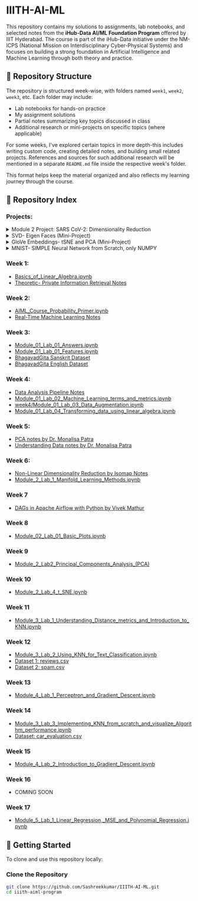 # IIITH-AI-ML

This repository contains my solutions to assignments, lab notebooks, and selected notes from the **iHub-Data AI/ML Foundation Program** offered by IIIT Hyderabad. The course is part of the iHub-Data initiative under the NM-ICPS (National Mission on Interdisciplinary Cyber-Physical Systems) and focuses on building a strong foundation in Artificial Intelligence and Machine Learning through both theory and practice.

## 📁 Repository Structure

The repository is structured week-wise, with folders named `week1`, `week2`, `week3`, etc. Each folder may include:
- Lab notebooks for hands-on practice
- My assignment solutions
- Partial notes summarizing key topics discussed in class
- Additional research or mini-projects on specific topics (where applicable)

For some weeks, I've explored certain topics in more depth-this includes writing custom code, creating detailed notes, and building small related projects. References and sources for such additional research will be mentioned in a separate `README.md` file inside the respective week's folder.

This format helps keep the material organized and also reflects my learning journey through the course.

## 🧾 Repository Index

### Projects:

<details> 
<summary> Module 2 Project: SARS CoV-2: Dimensionality Reduction </summary>

- [AIML_Project_Module_2.ipynb](Project-1-SARS-CoV2-tSNE-and-PCA\AIML_Project_Module_2.ipynb)
- [Dataseta](Project-1-SARS-CoV2-tSNE-and-PCA\INDIA_685.csv)
- [Datasetb](Project-1-SARS-CoV2-tSNE-and-PCA\sequences.fasta)

</details>

<details>
  <summary>SVD- Eigen Faces (Mini-Project)</summary>

  - [SVD.md](week5/SVD/svd.md)
  - [SVD.ipynb](week5/SVD/SVD.ipynb)
  - [Image for SVD](week5/SVD/me.jpg)
  - [Eigen Faces DataSet](week5/SVD/allFaces.mat)
  - [eigenfaces.ipynb](week5/SVD/eigenfaces.ipynb)

</details>

<details>
  <summary>GloVe Embeddings- tSNE and PCA (Mini-Project)</summary>

  - [GloVe_Embeddings.md](week6/tSNE%20and%20PCA/GloVe_Embeddings.md)
  - [glove-embeddings.ipynb](week6/tSNE%20and%20PCA/glove-embeddings.ipynb)

</details>

<details>
  <summary>MNIST- SIMPLE Neural Network from Scratch, only NUMPY</summary>

  - [simple_mnist_nn_from_scratch_numpy.py](week15/Simple%20Neural%20Network/simple_mnist_nn_from_scratch_numpy.py)
  - [simple_nn.md](week15/Simple%20Neural%20Network/simple_nn.md)

</details>

### Week 1:
- [Basics_of_Linear_Algebra.ipynb](week1/Basics_of_Linear_Algebra.ipynb)
- [Theoretic- Private Information Retrieval Notes](https://github.com/Sashreekkumar/IIITH-AI-ML/blob/main/week1/Theoretic-%20Privacy%20Information%20Retrieval.pdf)

### Week 2:
- [AIML_Course_Probability_Primer.ipynb](week2/AIML_Course_Probability_Primer.ipynb)
- [Real-Time Machine Learning Notes](https://github.com/Sashreekkumar/IIITH-AI-ML/blob/main/week2/Real-Time%20Machine%20Learning.pdf)

### Week 3:
- [Module_01_Lab_01_Answers.ipynb](week3/Module_01_Lab_01_Answers.ipynb)
- [Module_01_Lab_01_Features.ipynb](week3/Module_01_Lab_01_Features.ipynb)
- [BhagavadGita Sanskrit Dataset](week3/bhagvadnew.txt)
- [BhagavadGita English Dataset](week3/gita.txt)

### Week 4:
- [Data Analysis Pipeline Notes](week4/Data_Analysis_Pipeline.pdf)
- [Module_01_Lab_02_Machine_Learning_terms_and_metrics.ipynb](week4/Module_01_Lab_02_Machine_Learning_terms_and_metrics.ipynb)
- [week4/Module_01_Lab_03_Data_Augmentation.ipynb](week4/Module_01_Lab_03_Data_Augmentation.ipynb)
- [Module_01_Lab_04_Transforming_data_using_linear_algebra.ipynb](week4/Module_01_Lab_04_Transforming_data_using_linear_algebra.ipynb)

### Week 5:
- [PCA notes by Dr. Monalisa Patra](week5/PCA.pdf)
- [Understanding Data notes by Dr. Monalisa Patra](week5/Understanding_Data.pdf)


### Week 6:
- [Non-Linear Dimensionality Reduction by Isomap Notes](week6/Isomap%20for%20Non-Linear%20Dimensionality%20Reduction.pdf)
- [Module_2_Lab_1_Manifold_Learning_Methods.ipynb](week6/Module_2_Lab_1_Manifold_Learning_Methods.ipynb)

### Week 7 
- [DAGs in Apache Airflow with Python by Vivek Mathur](week7/DAGs_in_Apache_Airflow_with_Python.ipynb)

### Week 8
- [Module_02_Lab_01_Basic_Plots.ipynb](week8/Module_02_Lab_01_Basic_Plots.ipynb)

### Week 9
- [Module_2_Lab2_Principal_Components_Analysis_(PCA)](week9/Module_2_Lab2_Principal_Components_Analysis_(PCA).ipynb)

### Week 10
- [Module_2_Lab_4_t_SNE.ipynb](week10/Module_2_Lab_4_t_SNE.ipynb)

### Week 11
- [Module_3_Lab_1_Understanding_Distance_metrics_and_Introduction_to_KNN.ipynb](week11/Module_3_Lab_1_Understanding_Distance_metrics_and_Introduction_to_KNN.ipynb)

### Week 12
- [Module_3_Lab_2_Using_KNN_for_Text_Classification.ipynb](week12/Module_3_Lab_2_Using_KNN_for_Text_Classification.ipynb)
- [Dataset 1: reviews.csv](week12/reviews.csv)
- [Dataset 2: spam.csv](week12/spam.csv)

### Week 13
- [Module_4_Lab_1_Perceptron_and_Gradient_Descent.ipynb](week13/Module_4_Lab_1_Perceptron_and_Gradient_Descent.ipynb)

### Week 14
- [Module_3_Lab_3_Implementing_KNN_from_scratch_and_visualize_Algorithm_performance.ipynb](week14/Module_3_Lab_3_Implementing_KNN_from_scratch_and_visualize_Algorithm_performance.ipynb)
- [Dataset: car_evaluation.csv](week14/car_evaluation.csv)

### Week 15
- [Module_4_Lab_2_Introduction_to_Gradient_Descent.ipynb](week15/Module_4_Lab_2_Introduction_to_Gradient_Descent.ipynb)

### Week 16
- COMING SOON

### Week 17
- [Module_5_Lab_1_Linear_Regression,_MSE_and_Polynomial_Regression.ipynb](week17/Module_5_Lab_1_Linear_Regression,_MSE_and_Polynomial_Regression.ipynb)

## 🚀 Getting Started

To clone and use this repository locally:

### Clone the Repository

```bash
git clone https://github.com/Sashreekkumar/IIITH-AI-ML.git
cd iiith-aiml-program
